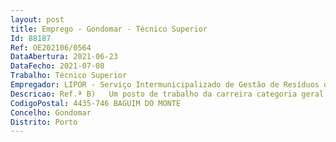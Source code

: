 ```yaml
--- 
layout: post
title: Emprego - Gondomar - Técnico Superior
Id: 88187
Ref: OE202106/0564
DataAbertura: 2021-06-23
DataFecho: 2021-07-08
Trabalho: Técnico Superior
Empregador: LIPOR - Serviço Intermunicipalizado de Gestão de Resíduos do Grande Porto
Descricao: Ref.ª B)   Um posto de trabalho da carreira categoria geral de Técnico Superior, com licenciatura pré Bolonha  Mestrado Integrado em Engenharia Química para a Unidade de Investigação, Desenvolvimento e Inovação no âmbito do Projeto “Triagem Automática de Plásticos   Plastics4Industry”. No âmbito deste projeto implica triagem automática de plásticos e preparação de polímeros para a indústria. Com este Projeto a LIPOR pretende alavancar a economia circular preparando materiais adequados para as necessidades da indústria.”Ao Técnico Superior competirá, nomeadamente, exercer as seguintes funções  Gestão dos projetos TAP Plastics4Industry segundo a metodologia em uso na Lipor  Apoio à aplicação de FER – fim de estatuto de resíduo para produtos resultantes do processo de triagem de plásticos rígidos  Investigação e desenvolvimento associada ao Projeto  Apoio à construção da cadeia de stakeholders associados ao Projeto  Participação em parcerias com entidades do sistema científico e tecnológico bem como outras entidades relevantes  Participação ativa na discussão de ideias e processos relacionados com os resíduos plásticos  Reporte da atividade desenvolvida conforme definido pela Lipor.
CodigoPostal: 4435-746 BAGUIM DO MONTE
Concelho: Gondomar
Distrito: Porto
--- 
```

